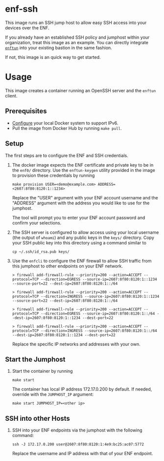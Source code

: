 # enf-ssh

This image runs an SSH jump host to allow easy SSH access into your
devices over the ENF.

If you already have an established SSH policy and jumphost within your
organization, treat this image as an example. You can directly
integrate [`enftun`](https://github.com/xaptum/enftun) into your
existing bastion in the same fashion.

If not, this image is an quick way to get started.

# Usage

This image creates a container running an OpenSSH server and the
`enftun` client.

## Prerequisites

- [Configure](https://github.com/xaptum/enf-services) your local Docker
system to support IPv6.
- Pull the image from Docker Hub by running `make pull`.

## Setup

The first steps are to configure the ENF and SSH credentials.

1) The docker image expects the ENF certificate and private key to be
in the `enf0/` directory.  Use the `enftun-keygen` utility provided in
the image to provision these credentials by running


   ```
   make provision USER=<demo@example.com> ADDRESS=<2607:8f80:8120:1::1234>
   ```

   Replace the "USER" argument with your ENF account username and the
   "ADDRESS" argument with the address you would like to use for the
   jumphost.

   The tool will prompt you to enter your ENF account password and
   confirm your selections.

1) The SSH server is configured to allow access using your local
username (the output of `whoami`) and any public keys in the `keys/`
directory.  Copy your SSH public key into this directory using a command similar to

   ```
   cp ~/.ssh/id_rsa.pub keys/
   ```

1) Use the `enfcli` to configure the ENF firewall to allow SSH traffic from this jumphost
to other endpoints on your ENF network.

   ```
   > firewall add-firewall-rule --priority=200 --action=ACCEPT --protocol=TCP --direction=EGRESS --source-ip=2607:8f80:8120:1::1234 --source-port=22 --dest-ip=2607:8f80:8120:1::/64

   > firewall add-firewall-rule --priority=200 --action=ACCEPT --protocol=TCP --direction=INGRESS --source-ip=2607:8f80:8120:1::1234 --source-port=22 --dest-ip=2607:8f80:8120:1::/64

   > firewall add-firewall-rule --priority=200 --action=ACCEPT --protocol=TCP --direction=EGRESS --source-ip=2607:8f80:8120:1::/64 --dest-ip=2607:8f80:8120:1::1234 --dest-port=22

   > firewall add-firewall-rule --priority=200 --action=ACCEPT --protocol=TCP --direction=INGRESS --source-ip=2607:8f80:8120:1::/64 --dest-ip=2607:8f80:8120:1::1234 --dest-port=22
   ```

   Replace the specific IP networks and addresses with your own.

## Start the Jumphost

1) Start the container by running

   ```
   make start
   ```

   The container has local IP address 172.17.0.200 by default.  If needed, override with the `JUMPHOST_IP` argument:

   ```
   make start JUMPHOST_IP=<other ip>
   ```

## SSH into other Hosts

1) SSH into your ENF endpoints via the jumphost with the following command:

   ```
   ssh -J 172.17.0.200 user@2607:8f80:8120:1:4e9:bc25:ac07:5772
   ```

   Replace the username and IP address with that of your ENF endpoint.
